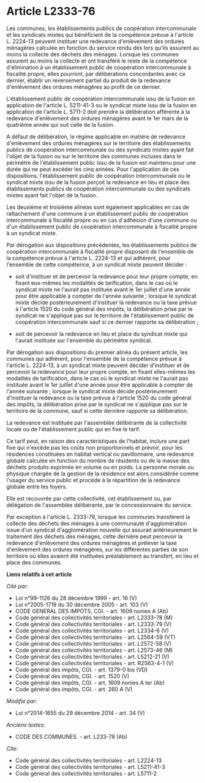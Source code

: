 # Article L2333-76

Les communes, les établissements publics de coopération intercommunale et les syndicats mixtes qui bénéficient de la
compétence prévue à l'article L. 2224-13 peuvent instituer une redevance d'enlèvement des ordures ménagères calculée en
fonction du service rendu dès lors qu'ils assurent au moins la collecte des déchets des ménages. Lorsque les communes
assurent au moins la collecte et ont transféré le reste de la compétence d'élimination à un établissement public de
coopération intercommunale à fiscalité propre, elles pourront, par délibérations concordantes avec ce dernier, établir un
reversement partiel du produit de la redevance d'enlèvement des ordures ménagères au profit de ce dernier.

L'établissement public de coopération intercommunale issu de la fusion en application de l'article L. 5211-41-3 ou le
syndicat mixte issu de la fusion en application de l'article L. 5711-2 doit prendre la délibération afférente à la redevance
d'enlèvement des ordures ménagères avant le 1er mars de la quatrième année qui suit celle de la fusion.

A défaut de délibération, le régime applicable en matière de redevance d'enlèvement des ordures ménagères sur le territoire
des établissements publics de coopération intercommunale ou des syndicats mixtes ayant fait l'objet de la fusion ou sur le
territoire des communes incluses dans le périmètre de l'établissement public issu de la fusion est maintenu pour une durée
qui ne peut excéder les cinq années. Pour l'application de ces dispositions, l'établissement public de coopération
intercommunale ou le syndicat mixte issu de la fusion perçoit la redevance en lieu et place des établissements publics de
coopération intercommunale ou des syndicats mixtes ayant fait l'objet de la fusion.

Les deuxième et troisième alinéas sont également applicables en cas de rattachement d'une commune à un établissement public
de coopération intercommunale à fiscalité propre ou en cas d'adhésion d'une commune ou d'un établissement public de
coopération intercommunale à fiscalité propre à un syndicat mixte.

Par dérogation aux dispositions précédentes, les établissements publics de coopération intercommunale à fiscalité propre
disposant de l'ensemble de la compétence prévue à l'article L. 2224-13 et qui adhèrent, pour l'ensemble de cette compétence,
à un syndicat mixte peuvent décider :

- soit d'instituer et de percevoir la redevance pour leur propre compte, en fixant eux-mêmes les modalités de tarification,
dans le cas où le syndicat mixte ne l'aurait pas instituée avant le 1er juillet d'une année pour être applicable à compter de
l'année suivante ; lorsque le syndicat mixte décide postérieurement d'instituer la redevance ou la taxe prévue à l'article
1520 du code général des impôts, la délibération prise par le syndicat ne s'applique pas sur le territoire de l'établissement
public de coopération intercommunale sauf si ce dernier rapporte sa délibération ;

- soit de percevoir la redevance en lieu et place du syndicat mixte qui l'aurait instituée sur l'ensemble du périmètre
syndical. 

Par dérogation aux dispositions du premier alinéa du présent article, les communes qui adhèrent, pour l'ensemble de la
compétence prévue à l'article L. 2224-13, à un syndicat mixte peuvent décider d'instituer et de percevoir la redevance pour
leur propre compte, en fixant elles-mêmes les modalités de tarification, dans le cas où le syndicat mixte ne l'aurait pas
instituée avant le 1er juillet d'une année pour être applicable à compter de l'année suivante ; lorsque le syndicat mixte
décide postérieurement d'instituer la redevance ou la taxe prévue à l'article 1520 du code général des impôts, la
délibération prise par le syndicat ne s'applique pas sur le territoire de la commune, sauf si cette dernière rapporte sa
délibération. 

La redevance est instituée par l'assemblée délibérante de la collectivité locale ou de l'établissement public qui en fixe le
tarif. 

Ce tarif peut, en raison des caractéristiques de l'habitat, inclure une part fixe qui n'excède pas les coûts non
proportionnels et prévoir, pour les résidences constituées en habitat vertical ou pavillonnaire, une redevance globale
calculée en fonction du nombre de résidents ou de la masse des déchets produits exprimée en volume ou en poids. La personne
morale ou physique chargée de la gestion de la résidence est alors considérée comme l'usager du service public et procède à
la répartition de la redevance globale entre les foyers. 

Elle est recouvrée par cette collectivité, cet établissement ou, par délégation de l'assemblée délibérante, par le
concessionnaire du service.

Par exception à l'article L. 2333-79, lorsque les communes transfèrent la collecte des déchets des ménages à une communauté
d'agglomération issue d'un syndicat d'agglomération nouvelle qui assurait antérieurement le traitement des déchets des
ménages, cette dernière peut percevoir la redevance d'enlèvement des ordures ménagères et prélever la taxe d'enlèvement des
ordures ménagères, sur les différentes parties de son territoire où elles avaient été instituées préalablement au transfert,
en lieu et place des communes.

**Liens relatifs à cet article**

_Cité par_:

  - Loi n°99-1126 du 28 décembre 1999 - art. 16 (V)
  - Loi n°2005-1719 du 30 décembre 2005 - art. 103 (V)
  - CODE GENERAL DES IMPOTS, CGI. - art. 1609 nonies A (Ab)
  - Code général des collectivités territoriales - art. L2333-78 (M)
  - Code général des collectivités territoriales - art. L2333-79 (V)
  - Code général des collectivités territoriales - art. L2334-6 (V)
  - Code général des collectivités territoriales - art. L2564-59 (VT)
  - Code général des collectivités territoriales - art. L2572-58 (V)
  - Code général des collectivités territoriales - art. L2573-46 (M)
  - Code général des collectivités territoriales - art. L5212-21 (V)
  - Code général des collectivités territoriales - art. R2563-4-1 (V)
  - Code général des impôts, CGI. - art. 1379-0 bis (VD)
  - Code général des impôts, CGI. - art. 1520 (V)
  - Code général des impôts, CGI. - art. 1609 nonies A ter (Ab)
  - Code général des impôts, CGI. - art. 260 A (V)

_Modifié par_:

  - Loi n°2014-1655 du 29 décembre 2014 - art. 34 (V)

_Anciens textes_:

  - CODE DES COMMUNES. - art. L233-78 (Ab)

_Cite_:

  - Code général des collectivités territoriales - art. L2224-13
  - Code général des collectivités territoriales - art. L5211-41-3
  - Code général des collectivités territoriales - art. L5711-2
